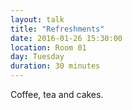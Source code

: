 ```yaml
---
layout: talk
title: "Refreshments"
date: 2016-01-26 15:30:00
location: Room 01
day: Tuesday
duration: 30 minutes
---
```


Coffee, tea and cakes.

